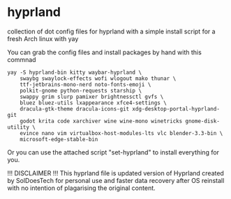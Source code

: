 # hyprland
collection of dot config files for hyprland with a simple install script for a fresh Arch linux with yay

You can grab the config files and install packages by hand with this commnad
```
yay -S hyprland-bin kitty waybar-hyprland \
    swaybg swaylock-effects wofi wlogout mako thunar \
    ttf-jetbrains-mono-nerd noto-fonts-emoji \
    polkit-gnome python-requests starship \
    swappy grim slurp pamixer brightnessctl gvfs \
    bluez bluez-utils lxappearance xfce4-settings \
    dracula-gtk-theme dracula-icons-git xdg-desktop-portal-hyprland-git
    godot krita code xarchiver wine wine-mono winetricks gnome-disk-utility \
    evince nano vim virtualbox-host-modules-lts vlc blender-3.3-bin \
    microsoft-edge-stable-bin
```

Or you can use the attached script "set-hyprland" to install everything for you.


!!! DISCLAIMER !!!
This hyprland file is updated version of Hyprland created by SolDoesTech for personal use 
and faster data recovery after OS reinstall with no intention of plagarising the original content.